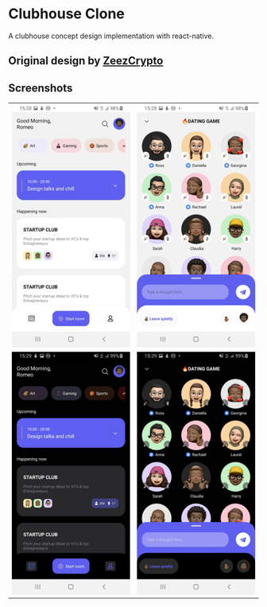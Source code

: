 # Clubhouse Clone

A clubhouse concept design implementation with react-native.

## Original design by [ZeezCrypto](https://twitter.com/ZeezCrypto/status/1405903905624670219)

## Screenshots

|                      |                      |
| --------------------------- | --------------------------- |
| ![Image](screenshots/1.jpg) | ![Image](screenshots/3.jpg) |
| ![Image](screenshots/2.jpg) | ![Image](screenshots/4.jpg) |
